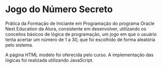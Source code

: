 # Jogo do Número Secreto

Prática da Formação de Iniciante em Programação do programa Oracle Next Education da Alura, consistente em desenvolver, utilizando os conceitos básicos de lógica de programação, um jogo em que o usuário tenta acertar um número de 1 a 30, que foi escolhido de forma aleatória pelo sistema.

A página HTML modelo foi oferecida pelo curso. 
A implementação das lógicas foi realizada utilizando JavaScript.

